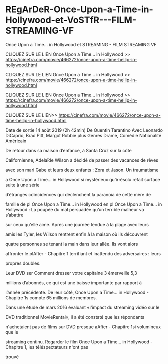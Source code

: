 # REgArDeR-Once-Upon-a-Time-in-Hollywood-et-VoSTfR---FILM-STREAMING-VF
Once Upon a Time… in Hollywood et STREAMING - FILM STREAMING VF

CLIQUEZ SUR LE LIEN Once Upon a Time… in Hollywood >> https://cinefra.com/movie/466272/once-upon-a-time-hellip-in-hollywood.html

CLIQUEZ SUR LE LIEN Once Upon a Time… in Hollywood >> https://cinefra.com/movie/466272/once-upon-a-time-hellip-in-hollywood.html

CLIQUEZ SUR LE LIEN Once Upon a Time… in Hollywood >> https://cinefra.com/movie/466272/once-upon-a-time-hellip-in-hollywood.html

CLIQUEZ SUR LE LIEN>> https://cinefra.com/movie/466272/once-upon-a-time-hellip-in-hollywood.html

Date de sortie 14 août 2019 (2h 42min)
De Quentin Tarantino
Avec Leonardo DiCaprio, Brad Pitt, Margot Robbie plus
Genres Drame, Comédie
Nationalité Américain

De retour dans sa maison d’enfance, à Santa Cruz sur la côte

Californienne, Adelaïde Wilson a décidé de passer des vacances de rêves

avec son mari Gabe et leurs deux enfants : Zora et Jason. Un traumatisme

a Once Upon a Time… in Hollywood si mystérieux qu’irrésolu refait surface suite à une série

d’étranges coïncidences qui déclenchent la paranoïa de cette mère de

famille de pl Once Upon a Time… in Hollywood en pl Once Upon a Time… in Hollywood : La poupée du mal persuadée qu’un terrible malheur va s’abattre

sur ceux qu’elle aime. Après une journée tendue à la plage avec leurs

amis les Tyler, les Wilson rentrent enfin à la maison où ils découvrent

quatre personnes se tenant la main dans leur allée. Ils vont alors

affronter le plAfter - Chapitre 1 terrifiant et inattendu des adversaires : leurs

propres doubles.

Leur DVD ser Comment dresser votre capitaine 3 émerveille 5,3

millions d’abonnés, ce qui est une baisse importante par rapport à

l’année précédente. De leur côté, Once Upon a Time… in Hollywood - Chapitre 1s compte 65 millions de membres.

Dans une étude de mars 2016 évaluant «l'impact du streaming vidéo sur le

DVD traditionnel MovieRental», il a été constaté que les répondants

n'achetaient pas de films sur DVD presque aAfter - Chapitre 1si volumineux que le

streaming continu. Regarder le film Once Upon a Time… in Hollywood - Chapitre 1, les téléspectateurs n'ont pas

trouvé


